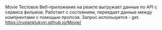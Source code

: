 Movie
Тестовое
 Веб-приложение на реакте выгружает данные по API с сервиса фильмов. Работает с состояниям, переедает данные между компjнентами с помощью пропсов. Запрос используется - get.   
  https://ruslanklukvin.github.io/Movie/
